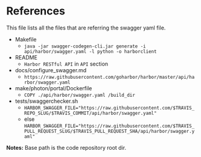 # References

This file lists all the files that are referring the swagger yaml file.

- Makefile
  - `java -jar swagger-codegen-cli.jar generate -i api/harbor/swagger.yaml -l python -o harborclient`
- README
  - `Harbor RESTful API` in `API` section
- docs/configure_swagger.md
  - `https://raw.githubusercontent.com/goharbor/harbor/master/api/harbor/swagger.yaml`
- make/photon/portal/Dockerfile
  - `COPY ./api/harbor/swagger.yaml /build_dir`
- tests/swaggerchecker.sh
  - `HARBOR_SWAGGER_FILE="https://raw.githubusercontent.com/$TRAVIS_REPO_SLUG/$TRAVIS_COMMIT/api/harbor/swagger.yaml"`
  - else `HARBOR_SWAGGER_FILE="https://raw.githubusercontent.com/$TRAVIS_PULL_REQUEST_SLUG/$TRAVIS_PULL_REQUEST_SHA/api/harbor/swagger.yaml"`


**Notes:** Base path is the code repository root dir.
